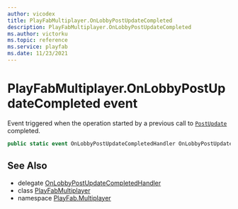 ```yaml
---
author: vicodex
title: PlayFabMultiplayer.OnLobbyPostUpdateCompleted
description: PlayFabMultiplayer.OnLobbyPostUpdateCompleted
ms.author: victorku
ms.topic: reference
ms.service: playfab
ms.date: 11/23/2021
---
```


# PlayFabMultiplayer.OnLobbyPostUpdateCompleted event

Event triggered when the operation started by a previous call to [`PostUpdate`](../Lobby/PostUpdate.md) completed.

```csharp
public static event OnLobbyPostUpdateCompletedHandler OnLobbyPostUpdateCompleted;
```

## See Also

* delegate [OnLobbyPostUpdateCompletedHandler](../PlayFabMultiplayer.OnLobbyPostUpdateCompletedHandler.md)
* class [PlayFabMultiplayer](../PlayFabMultiplayer.md)
* namespace [PlayFab.Multiplayer](../../PlayFabMultiplayerSDK.md)


